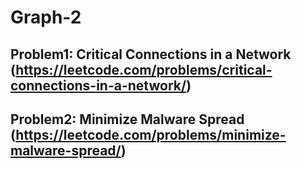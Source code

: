 # Graph-2

## Problem1: Critical Connections in a Network (https://leetcode.com/problems/critical-connections-in-a-network/)



## Problem2: Minimize Malware Spread (https://leetcode.com/problems/minimize-malware-spread/)


